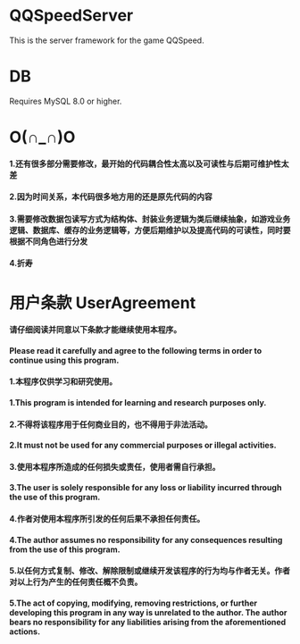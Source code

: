 # QQSpeedServer
This is the server framework for the game QQSpeed.
# DB
Requires MySQL 8.0 or higher.
# O(∩_∩)O
#### 1.还有很多部分需要修改，最开始的代码耦合性太高以及可读性与后期可维护性太差
#### 2.因为时间关系，本代码很多地方用的还是原先代码的内容
#### 3.需要修改数据包读写方式为结构体、封装业务逻辑为类后继续抽象，如游戏业务逻辑、数据库、缓存的业务逻辑等，方便后期维护以及提高代码的可读性，同时要根据不同角色进行分发
#### 4.折寿
# 用户条款 UserAgreement
#### 请仔细阅读并同意以下条款才能继续使用本程序。
#### Please read it carefully and agree to the following terms in order to continue using this program.

#### 1.本程序仅供学习和研究使用。
#### 1.This program is intended for learning and research purposes only.

#### 2.不得将该程序用于任何商业目的，也不得用于非法活动。
#### 2.It must not be used for any commercial purposes or illegal activities.

#### 3.使用本程序所造成的任何损失或责任，使用者需自行承担。
#### 3.The user is solely responsible for any loss or liability incurred through the use of this program.

#### 4.作者对使用本程序所引发的任何后果不承担任何责任。
#### 4.The author assumes no responsibility for any consequences resulting from the use of this program.

#### 5.以任何方式复制、修改、解除限制或继续开发该程序的行为均与作者无关。作者对以上行为产生的任何责任概不负责。
#### 5.The act of copying, modifying, removing restrictions, or further developing this program in any way is unrelated to the author. The author bears no responsibility for any liabilities arising from the aforementioned actions.
